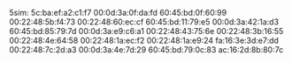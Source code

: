 5sim:
5c:ba:ef:a2:c1:f7
00:0d:3a:0f:da:fd
60:45:bd:0f:60:99
00:22:48:5b:f4:73
00:22:48:60:ec:cf
60:45:bd:11:79:e5
00:0d:3a:42:1a:d3
60:45:bd:85:79:7d 
00:0d:3a:e9:c6:a1
00:22:48:43:75:6e
00:22:48:3b:16:55
00:22:48:4e:64:58
00:22:48:1a:ec:f2
00:22:48:1a:e9:24
fa:16:3e:3d:e7:dd
00:22:48:7c:2d:a3
00:0d:3a:4e:7d:29
60:45:bd:79:0c:83
ac:16:2d:8b:80:7c


